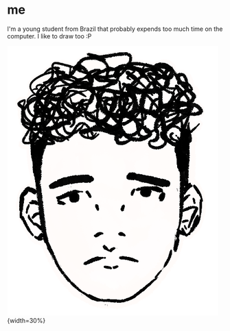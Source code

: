 
# me

I'm a young student from Brazil that probably expends too much time on the
computer. I like to draw too :P

![me](me.png){width=30%}
